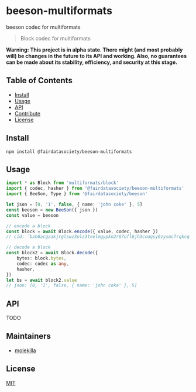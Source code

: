 # beeson-multiformats
beeson codec for multiformats

> Block codec for multiformats

**Warning: This project is in alpha state. There might (and most probably will) be changes in the future to its API and working. Also, no guarantees can be made about its stability, efficiency, and security at this stage.**

## Table of Contents

- [Install](#install)
- [Usage](#usage)
- [API](#api)
- [Contribute](#contribute)
- [License](#license)

## Install

`npm install @fairdatasociety/beeson-multiformats`

## Usage

```typescript
import * as Block from 'multiformats/block'
import { codec, hasher } from '@fairdatasociety/beeson-multiformats'
import { BeeSon, Type } from '@fairdatasociety/beeson'

let json = [0, '1', false, { name: 'john coke' }, 5]
const beeson = new BeeSon({ json })
const value = beeson

// encode a block
const block = await Block.encode({ value, codec, hasher })
// cid: `bah6acgzakjrglswz3olz3tvelmgypkn2r67ofl6jh3cnuqsy6zysmc7rqkcq`

// decode a block
const block2 = await Block.decode({
    bytes: block.bytes,
    codec: codec as any,
    hasher,
})
let bs = await block2.value
// json: [0, '1', false, { name: 'john coke' }, 5]
```

## API

TODO


## Maintainers

- [molekilla](https://github.com/molekilla)

## License

[MIT](./LICENSE)